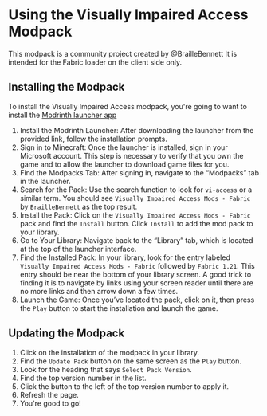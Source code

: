 # Using the Visually Impaired Access Modpack

This modpack is a community project created by @BrailleBennett
It is intended for the Fabric loader on the client side only.

## Installing the Modpack

To install the Visually Impaired Access modpack, you're going to want to install the [Modrinth launcher app](https://modrinth.com/app)

1. Install the Modrinth Launcher: After downloading the launcher from the provided link, follow the installation prompts.
2. Sign in to Minecraft: Once the launcher is installed, sign in your Microsoft account. This step is necessary to verify that you own the game and to allow the launcher to download game files for you.
3. Find the Modpacks Tab: After signing in, navigate to the “Modpacks” tab in the launcher.
4. Search for the Pack: Use the search function to look for `vi-access` or a similar term. You should see `Visually Impaired Access Mods - Fabric` by `BrailleBennett` as the top result.
5. Install the Pack: Click on the `Visually Impaired Access Mods - Fabric` pack and find the `Install` button. Click `Install` to add the mod pack to your library.
6. Go to Your Library: Navigate back to the “Library” tab, which is located at the top of the launcher interface.
7. Find the Installed Pack: In your library, look for the entry labeled `Visually Impaired Access Mods - Fabric` followed by `Fabric 1.21`. This entry should be near the bottom of your library screen.
   A good trick to finding it is to navigate by links using your screen reader until there are no more links and then arrow down a few times.
8. Launch the Game: Once you’ve located the pack, click on it, then press the `Play` button to start the installation and launch the game.

## Updating the Modpack

1. Click on the installation of the modpack in your library.
2. Find the `Update Pack` button on the same screen as the `Play` button.
3. Look for the heading that says `Select Pack Version`.
4. Find the top version number in the list.
5. Click the button to the left of the top version number to apply it.
6. Refresh the page.
7. You're good to go!